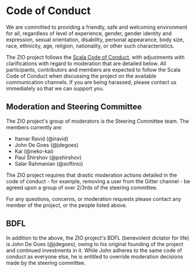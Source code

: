 # Code of Conduct

We are committed to providing a friendly, safe and welcoming
environment for all, regardless of level of experience, gender, gender
identity and expression, sexual orientation, disability, personal
appearance, body size, race, ethnicity, age, religion, nationality, or
other such characteristics.

The ZIO project follows the [Scala Code of Conduct](https://www.scala-lang.org/conduct/), with
adjustments with clarifications with regard to moderation that are detailed below.
All participants, contributors and members are expected to follow the Scala Code of Conduct
when discussing the project on the available communication channels. If you are being harassed, 
please contact us immediately so that we can support you.

## Moderation and Steering Committee
 
The ZIO project's group of moderators is the Steering Committee team. The members currently are:
* Itamar Ravid (@iravid)
* John De Goes (@jdegoes)
* Kai (@neko-kai)
* Paul Shirshov (@pshirshov)
* Salar Rahmanian (@softinio)

The ZIO project requires that drastic moderation actions detailed in the code of 
conduct - for example, removing a user from the Gitter channel - be agreed upon
a group of over 2/3rds of the steering committee.

For any questions, concerns, or moderation requests please contact any member of
the project, or the people listed above.

## BDFL

In addition to the above, the ZIO project's BDFL (benevolent dictator for life) is
John De Goes (@jdegoes), owing to his original founding of the project and continued
investments in it. While John adheres to the same code of conduct as everyone else,
he is entitled to override moderation decisions made by the steering committee.

